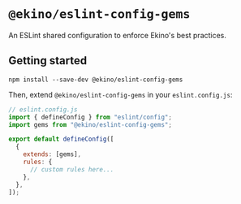 # `@ekino/eslint-config-gems`

An ESLint shared configuration to enforce Ekino's best practices.

## Getting started

```
npm install --save-dev @ekino/eslint-config-gems
```

Then, extend `@ekino/eslint-config-gems` in your `eslint.config.js`:

```javascript
// eslint.config.js
import { defineConfig } from "eslint/config";
import gems from "@ekino/eslint-config-gems";

export default defineConfig([
  {
    extends: [gems],
    rules: {
      // custom rules here...
    },
  },
]);
```

